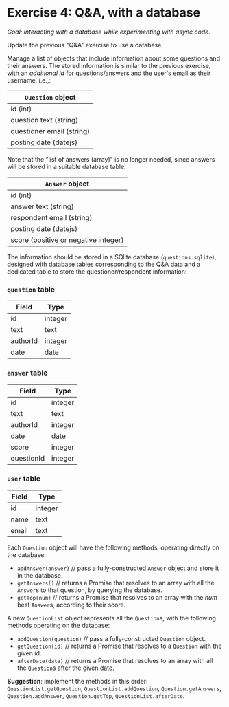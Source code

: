 # Exercise 4: Q&A, with a database

_Goal: interacting with a database while experimenting with async code_.

Update the previous "Q&A" exercise to use a database.

Manage a list of objects that include information about some questions and their answers. The stored information is similar to the previous exercise, with an _additional id_ for questions/answers and the user's email as their username, i.e.,:

| `Question` object         |
| ------------------------- |
| id (int)                  |
| question text (string)    |
| questioner email (string) |
| posting date (datejs)     |

Note that the "list of answers (array)" is no longer needed, since answers will be stored in a suitable database table.

| `Answer` object                      |
| ------------------------------------ |
| id (int)                             |
| answer text (string)                 |
| respondent email (string)            |
| posting date (datejs)                |
| score (positive or negative integer) |

The information should be stored in a SQlite database (`questions.sqlite`), designed with database tables corresponding to the Q&A data and a dedicated table to store the questioner/respondent information:

### `question` table

| Field    | Type    |
| -------- | ------- |
| id       | integer |
| text     | text    |
| authorId | integer |
| date     | date    |

### `answer` table

| Field      | Type    |
| ---------- | ------- |
| id         | integer |
| text       | text    |
| authorId   | integer |
| date       | date    |
| score      | integer |
| questionId | integer |

### `user` table

| Field | Type    |
| ----- | ------- |
| id    | integer |
| name  | text    |
| email | text    |

Each `Question` object will have the following methods, operating directly on the database:

- `addAnswer(answer)` // pass a fully-constructed `Answer` object and store it in the database.
- `getAnswers()` // returns a Promise that resolves to an array with all the `Answer`s to that question, by querying the database.
- `getTop(num)` // returns a Promise that resolves to an array with the _num_ best `Answer`s, according to their score.

A new `QuestionList` object represents all the `Question`s, with the following methods operating on the database:

- `addQuestion(question)` // pass a fully-constructed `Question` object.
- `getQuestion(id)` // returns a Promise that resolves to a `Question` with the given id.
- `afterDate(date)` // returns a Promise that resolves to an array with all the `Question`s after the given date.

**Suggestion**: implement the methods in this order: `QuestionList.getQuestion`, `QuestionList.addQuestion`, `Question.getAnswers`, `Question.addAnswer`, `Question.getTop`, `QuestionList.afterDate`.
